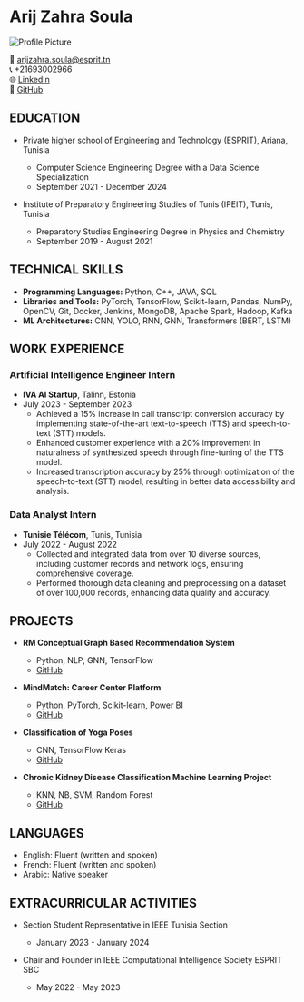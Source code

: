 # Arij Zahra Soula

![Profile Picture](insert_link_to_profile_picture_here)

📧 [arijzahra.soula@esprit.tn](mailto:arijzahra.soula@esprit.tn)  
📞 +21693002966  
🌐 [LinkedIn](https://www.linkedin.com/in/arijzahrasoula)  
📂 [GitHub](https://github.com/Arijaa)  

## EDUCATION
- Private higher school of Engineering and Technology (ESPRIT), Ariana, Tunisia
  - Computer Science Engineering Degree with a Data Science Specialization
  - September 2021 - December 2024

- Institute of Preparatory Engineering Studies of Tunis (IPEIT), Tunis, Tunisia
  - Preparatory Studies Engineering Degree in Physics and Chemistry
  - September 2019 - August 2021

## TECHNICAL SKILLS
- **Programming Languages:** Python, C++, JAVA, SQL
- **Libraries and Tools:** PyTorch, TensorFlow, Scikit-learn, Pandas, NumPy, OpenCV, Git, Docker, Jenkins, MongoDB, Apache Spark, Hadoop, Kafka
- **ML Architectures:** CNN, YOLO, RNN, GNN, Transformers (BERT, LSTM)

## WORK EXPERIENCE
### Artificial Intelligence Engineer Intern
- **IVA AI Startup**, Talinn, Estonia
- July 2023 - September 2023
  - Achieved a 15% increase in call transcript conversion accuracy by implementing state-of-the-art text-to-speech (TTS) and speech-to-text (STT) models.
  - Enhanced customer experience with a 20% improvement in naturalness of synthesized speech through fine-tuning of the TTS model.
  - Increased transcription accuracy by 25% through optimization of the speech-to-text (STT) model, resulting in better data accessibility and analysis.

### Data Analyst Intern
- **Tunisie Télécom**, Tunis, Tunisia
- July 2022 - August 2022
  - Collected and integrated data from over 10 diverse sources, including customer records and network logs, ensuring comprehensive coverage.
  - Performed thorough data cleaning and preprocessing on a dataset of over 100,000 records, enhancing data quality and accuracy.

## PROJECTS
- **RM Conceptual Graph Based Recommendation System**  
  - Python, NLP, GNN, TensorFlow
  - [GitHub](insert_link_to_repo_here)

- **MindMatch: Career Center Platform**  
  - Python, PyTorch, Scikit-learn, Power BI
  - [GitHub](insert_link_to_repo_here)

- **Classification of Yoga Poses**  
  - CNN, TensorFlow Keras
  - [GitHub](insert_link_to_repo_here)

- **Chronic Kidney Disease Classification Machine Learning Project**  
  - KNN, NB, SVM, Random Forest
  - [GitHub](insert_link_to_repo_here)

## LANGUAGES
- English: Fluent (written and spoken)
- French: Fluent (written and spoken)
- Arabic: Native speaker

## EXTRACURRICULAR ACTIVITIES
- Section Student Representative in IEEE Tunisia Section
  - January 2023 - January 2024

- Chair and Founder in IEEE Computational Intelligence Society ESPRIT SBC
  - May 2022 - May 2023
